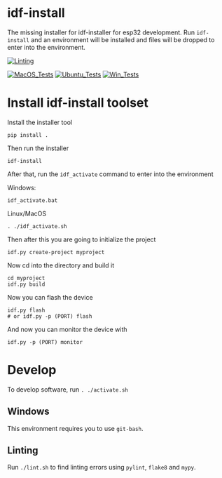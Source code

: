 # idf-install

The missing installer for idf-installer for esp32 development. Run `idf-install` and an environment will be installed and files will be dropped to enter into the environment.

[![Linting](../../actions/workflows/lint.yml/badge.svg)](../../actions/workflows/lint.yml)

[![MacOS_Tests](../../actions/workflows/push_macos.yml/badge.svg)](../../actions/workflows/push_macos.yml)
[![Ubuntu_Tests](../../actions/workflows/push_ubuntu.yml/badge.svg)](../../actions/workflows/push_ubuntu.yml)
[![Win_Tests](../../actions/workflows/push_win.yml/badge.svg)](../../actions/workflows/push_win.yml)

# Install idf-install toolset

Install the installer tool
```
pip install .
```

Then run the installer
```
idf-install
```

After that, run the `idf_activate` command to enter into the environment

Windows:
```
idf_activate.bat
```

Linux/MacOS
```
. ./idf_activate.sh
```

Then after this you are going to initialize the project

```
idf.py create-project myproject
```

Now cd into the directory and build it

```
cd myproject
idf.py build
```

Now you can flash the device

```
idf.py flash
# or idf.py -p (PORT) flash
```

And now you can monitor the device with

```
idf.py -p (PORT) monitor
```

# Develop

To develop software, run `. ./activate.sh`

## Windows

This environment requires you to use `git-bash`.

## Linting

Run `./lint.sh` to find linting errors using `pylint`, `flake8` and `mypy`.
